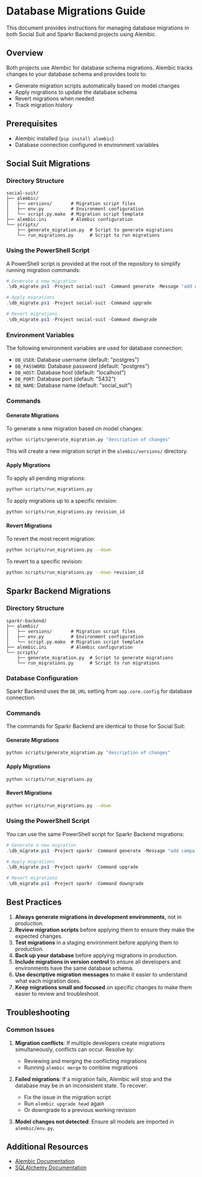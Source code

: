 # Database Migrations Guide

This document provides instructions for managing database migrations in both Social Suit and Sparkr Backend projects using Alembic.

## Overview

Both projects use Alembic for database schema migrations. Alembic tracks changes to your database schema and provides tools to:

- Generate migration scripts automatically based on model changes
- Apply migrations to update the database schema
- Revert migrations when needed
- Track migration history

## Prerequisites

- Alembic installed (`pip install alembic`)
- Database connection configured in environment variables

## Social Suit Migrations

### Directory Structure

```
social-suit/
├── alembic/
│   ├── versions/       # Migration script files
│   ├── env.py          # Environment configuration
│   └── script.py.mako  # Migration script template
├── alembic.ini         # Alembic configuration
└── scripts/
    ├── generate_migration.py  # Script to generate migrations
    └── run_migrations.py      # Script to run migrations
```

### Using the PowerShell Script

A PowerShell script is provided at the root of the repository to simplify running migration commands:

```powershell
# Generate a new migration
.\db_migrate.ps1 -Project social-suit -Command generate -Message "add user table"

# Apply migrations
.\db_migrate.ps1 -Project social-suit -Command upgrade

# Revert migrations
.\db_migrate.ps1 -Project social-suit -Command downgrade
```

### Environment Variables

The following environment variables are used for database connection:

- `DB_USER`: Database username (default: "postgres")
- `DB_PASSWORD`: Database password (default: "postgres")
- `DB_HOST`: Database host (default: "localhost")
- `DB_PORT`: Database port (default: "5432")
- `DB_NAME`: Database name (default: "social_suit")

### Commands

#### Generate Migrations

To generate a new migration based on model changes:

```bash
python scripts/generate_migration.py "description of changes"
```

This will create a new migration script in the `alembic/versions/` directory.

#### Apply Migrations

To apply all pending migrations:

```bash
python scripts/run_migrations.py
```

To apply migrations up to a specific revision:

```bash
python scripts/run_migrations.py revision_id
```

#### Revert Migrations

To revert the most recent migration:

```bash
python scripts/run_migrations.py --down
```

To revert to a specific revision:

```bash
python scripts/run_migrations.py --down revision_id
```

## Sparkr Backend Migrations

### Directory Structure

```
sparkr-backend/
├── alembic/
│   ├── versions/       # Migration script files
│   ├── env.py          # Environment configuration
│   └── script.py.mako  # Migration script template
├── alembic.ini         # Alembic configuration
└── scripts/
    ├── generate_migration.py  # Script to generate migrations
    └── run_migrations.py      # Script to run migrations
```

### Database Configuration

Sparkr Backend uses the `DB_URL` setting from `app.core.config` for database connection.

### Commands

The commands for Sparkr Backend are identical to those for Social Suit:

#### Generate Migrations

```bash
python scripts/generate_migration.py "description of changes"
```

#### Apply Migrations

```bash
python scripts/run_migrations.py
```

#### Revert Migrations

```bash
python scripts/run_migrations.py --down
```

### Using the PowerShell Script

You can use the same PowerShell script for Sparkr Backend migrations:

```powershell
# Generate a new migration
.\db_migrate.ps1 -Project sparkr -Command generate -Message "add campaign table"

# Apply migrations
.\db_migrate.ps1 -Project sparkr -Command upgrade

# Revert migrations
.\db_migrate.ps1 -Project sparkr -Command downgrade
```

## Best Practices

1. **Always generate migrations in development environments**, not in production.
2. **Review migration scripts** before applying them to ensure they make the expected changes.
3. **Test migrations** in a staging environment before applying them to production.
4. **Back up your database** before applying migrations in production.
5. **Include migrations in version control** to ensure all developers and environments have the same database schema.
6. **Use descriptive migration messages** to make it easier to understand what each migration does.
7. **Keep migrations small and focused** on specific changes to make them easier to review and troubleshoot.

## Troubleshooting

### Common Issues

1. **Migration conflicts**: If multiple developers create migrations simultaneously, conflicts can occur. Resolve by:
   - Reviewing and merging the conflicting migrations
   - Running `alembic merge` to combine migrations

2. **Failed migrations**: If a migration fails, Alembic will stop and the database may be in an inconsistent state. To recover:
   - Fix the issue in the migration script
   - Run `alembic upgrade head` again
   - Or downgrade to a previous working revision

3. **Model changes not detected**: Ensure all models are imported in `alembic/env.py`.

## Additional Resources

- [Alembic Documentation](https://alembic.sqlalchemy.org/)
- [SQLAlchemy Documentation](https://docs.sqlalchemy.org/)